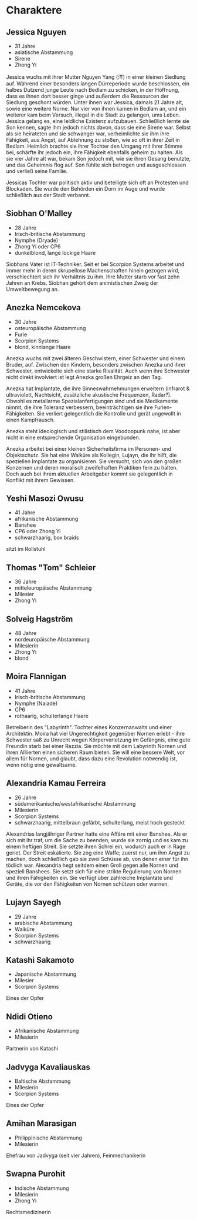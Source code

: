 # Charaktere 

## Jessica Nguyen

* 31 Jahre
* asiatische Abstammung
* Sirene
* Zhong Yi

Jessica wuchs mit ihrer Mutter Nguyen Yang (洋) in einer kleinen Siedlung auf. Während
einer besonders langen Dürreperiode wurde beschlossen, ein halbes Dutzend junge Leute
nach Bedlam zu schicken, in der Hoffnung, dass es ihnen dort besser ginge und außerdem
die Ressourcen der Siedlung geschont würden. Unter ihnen war Jessica, damals 21 Jahre
alt, sowie eine weitere Norne. Nur vier von ihnen kamen in Bedlam an, und ein weiterer
kam beim Versuch, illegal in die Stadt zu gelangen, ums Leben. Jessica gelang es, eine
leidliche Existenz aufzubauen. Schließlich lernte sie Son kennen, sagte ihm jedoch
nichts davon, dass sie eine Sirene war. Selbst als sie heirateten und sie schwanger war,
verheimlichte sie ihm ihre Fähigkeit, aus Angst, auf Ablehnung zu stoßen, wie so oft in
ihrer Zeit in Bedlam. Heimlich brachte sie ihrer Tochter den Umgang mit ihrer Stimme
bei, schärfte ihr jedoch ein, ihre Fähigkeit ebenfalls geheim zu halten. Als sie vier
Jahre alt war, bekam Son jedoch mit, wie sie ihren Gesang benutzte, und das Geheimnis
flog auf. Son fühlte sich betrogen und ausgeschlossen und verließ seine Familie.

Jessicas Tochter war politisch aktiv und beteiligte sich oft an Protesten und Blockaden.
Sie wurde den Behörden ein Dorn im Auge und wurde schließlich aus der Stadt verbannt.

## Siobhan O'Malley

* 28 Jahre
* Irisch-britische Abstammung
* Nymphe (Dryade)
* Zhong Yi oder CP6
* dunkelblond, lange lockige Haare

Siobhans Vater ist IT-Techniker. Seit er bei Scorpion Systems arbeitet und immer mehr in
deren skrupellose Machenschaften hinein gezogen wird, verschlechtert sich ihr Verhältnis
zu ihm. Ihre Mutter starb vor fast zehn Jahren an Krebs. Siobhan gehört dem
animistischen Zweig der Umweltbewegung an.

## Anezka Nemcekova

* 30 Jahre
* osteuropäische Abstammung
* Furie
* Scorpion Systems
* blond, kinnlange Haare

Anezka wuchs mit zwei älteren Geschwistern, einer Schwester und einem Bruder, auf.
Zwischen den Kindern, besonders zwischen Anezka und ihrer Schwester, entwickelte sich
eine starke Rivalität. Auch wenn ihre Schwester nicht direkt involviert ist legt Anezka
großen Ehrgeiz an den Tag.

Anezka hat Implantate, die ihre Sinneswahrnehmungen erweitern (infrarot & ultraviolett,
Nachtsicht, zusätzliche akustische Frequenzen, Radar?). Obwohl es metallarme
Spezialanfertigungen sind und sie Medikamente nimmt, die ihre Toleranz verbessern,
beeinträchtigen sie ihre Furien-Fähigkeiten. Sie verliert gelegentlich die Kontrolle und
gerät ungewollt in einen Kampfrausch.

Anezka steht ideologisch und stilistisch dem Voodoopunk nahe, ist aber nicht in eine
entsprechende Organisation eingebunden.

Anezka arbeitet bei einer kleinen Sicherheitsfirma im Personen- und Objektschutz. Sie
hat eine Walküre als Kollegin, Lujayn, die ihr hilft, die speziellen Implantate zu
organisieren. Sie versucht, sich von den großen Konzernen und deren moralisch
zweifelhaften Praktiken fern zu halten. Doch auch bei ihrem aktuellen Arbeitgeber kommt
sie gelegentlich in Konflikt mit ihrem Gewissen.

## Yeshi Masozi Owusu

* 41 Jahre
* afrikanische Abstammung
* Banshee
* CP6 oder Zhong Yi
* schwarzhaarig, box braids

sitzt im Rollstuhl

## Thomas "Tom" Schleier

* 36 Jahre
* mitteleuropäische Abstammung
* Milesier
* Zhong Yi

## Solveig Hagström

* 48 Jahre
* nordeuropäische Abstammung
* Milesierin
* Zhong Yi
* blond

## Moira Flannigan

* 41 Jahre
* Irisch-britische Abstammung
* Nymphe (Naiade)
* CP6
* rothaarig, schulterlange Haare

Betreiberin des "Labyrinth". Tochter eines Konzernanwalts und einer Architektin. Moira hat viel Ungerechtigkeit gegenüber Nornen erlebt -
ihre Schwester saß zu Unrecht wegen Körperverletzung im Gefängnis, eine gute Freundin
starb bei einer Razzia. Sie
möchte mit dem Labyrinth Nornen und ihren Alliierten einen sicheren Raum bieten. Sie will eine bessere Welt, vor allem für Nornen, und glaubt, dass dazu eine Revolution notwendig ist, wenn nötig eine gewaltsame.

## Alexandria Kamau Ferreira

* 26 Jahre
* südamerikanische/westafrikanische Abstammung
* Milesierin
* Scorpion Systems
* schwarzhaarig, mittelbraun gefärbt, schulterlang, meist hoch gesteckt

Alexandrias langjähriger Partner hatte eine Affäre mit einer Banshee. Als er sich mit
ihr traf, um die Sache zu beenden, wurde sie zornig und es kam zu einem heftigen Streit.
Sie setzte ihren Schrei ein, wodurch auch er in Rage geriet. Der Streit eskalierte. Sie
zog eine Waffe; zuerst nur, um ihm Angst zu machen, doch schließlich gab sie zwei
Schüsse ab, von denen einer für ihn tödlich war. Alexandria hegt seitdem einen Groll
gegen alle Nornen und speziell Banshees. Sie setzt sich für eine strikte Regulierung von
Nornen und ihren Fähigkeiten ein. Sie verfügt über zahlreiche Implantate und
Geräte, die vor den Fähigkeiten von Nornen schützen oder warnen. 

## Lujayn Sayegh

* 29 Jahre
* arabische Abstammung
* Walküre
* Scorpion Systems
* schwarzhaarig

## Katashi Sakamoto

* Japanische Abstammung
* Milesier 
* Scorpion Systems

Eines der Opfer 

## Ndidi Otieno

* Afrikanische Abstammung
* Milesierin

Partnerin von Katashi

## Jadvyga Kavaliauskas

* Baltische Abstammung
* Milesierin
* Scorpion Systems

Eines der Opfer

## Amihan Marasigan

* Philippinische Abstammung
* Milesierin

Ehefrau von Jadvyga (seit vier Jahren), Feinmechanikerin

## Swapna Purohit

* Indische Abstammung
* Milesierin
* Zhong Yi

Rechtsmedizinerin
